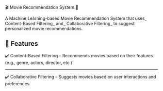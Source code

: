🎬 Movie Recommendation System 🎥



A Machine Learning-based Movie Recommendation System that uses_ Content-Based Filtering_ and_ Collaborative Filtering_ to suggest personalized movie recommendations.



📌 Features
------------------------------------------------------------------------------------------------------------------
✔️ Content-Based Filtering – Recommends movies based on their features (e.g., genre, actors, director, etc.)

-----------------------------------------------------------------------------------------------------------------
✔️ Collaborative Filtering – Suggests movies based on user interactions and preferences.
